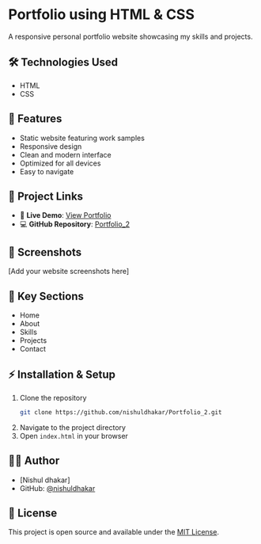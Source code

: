 # Portfolio using HTML & CSS

A responsive personal portfolio website showcasing my skills and projects.

## 🛠️ Technologies Used
- HTML
- CSS

## 🌟 Features
- Static website featuring work samples
- Responsive design
- Clean and modern interface
- Optimized for all devices
- Easy to navigate

## 🔗 Project Links
- 🚀 **Live Demo**: [View Portfolio](https://nishuldhakar.github.io/Portfolio_2/)
- 💻 **GitHub Repository**: [Portfolio_2](https://github.com/nishuldhakar/Portfolio_2)

## 📱 Screenshots
[Add your website screenshots here]

## 🎯 Key Sections
- Home
- About
- Skills
- Projects
- Contact

## ⚡ Installation & Setup
1. Clone the repository
   ```bash
   git clone https://github.com/nishuldhakar/Portfolio_2.git
   ```
2. Navigate to the project directory
3. Open `index.html` in your browser

## 👨‍💻 Author
- [Nishul dhakar]
- GitHub: [@nishuldhakar](https://github.com/nishuldhakar)

## 📝 License
This project is open source and available under the [MIT License](LICENSE).
